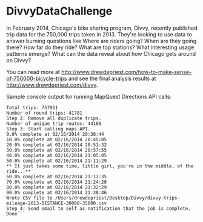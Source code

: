 DivvyDataChallenge
==================
In February 2014, Chicago's bike sharing program, Divvy, recently published trip data for the 750,000 trips taken in 2013. They're looking to use data to answer burning questions like Where are riders going? When are they going there? How far do they ride? What are top stations? What interesting usage patterns emerge? What can the data reveal about how Chicago gets around on Divvy?

You can read more at http://www.drewdepriest.com/how-to-make-sense-of-750000-bicycle-trips and see the final analysis results at http://www.drewdepriest.com/divvy.

Sample console output for running MapQuest Directions API calls:

```Step 1: Read in data from CSV files.
Total trips: 757911
Number of round trips: 41781
Step 2: Remove all duplicate trips.
Number of unique trip routes: 44180
Step 3: Start calling maps API.
0.0% complete at 02/16/2014 20:38:44
10.0% complete at 02/16/2014 20:45:05
20.0% complete at 02/16/2014 20:51:32
30.0% complete at 02/16/2014 20:57:55
40.0% complete at 02/16/2014 21:05:05
50.0% complete at 02/16/2014 21:11:29
** It just takes some time, little girl, you're in the middle, of the ride...**
60.0% complete at 02/16/2014 21:17:35
70.0% complete at 02/16/2014 21:24:28
80.0% complete at 02/16/2014 21:32:29
90.0% complete at 02/16/2014 21:38:46
Wrote CSV file to /Users/drewdepriest/Desktop/Divvy/divvy-trips-mileage-2013-DISTANCE-30000-35000.csv
Step 4: Send email to self as notification that the job is complete.
Done```
